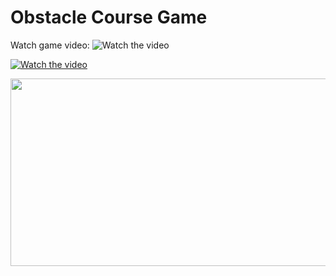 # Obstacle Course Game

Watch game video: ![Watch the video](https://youtu.be/LmPU_dfAdhY)

[![Watch the video](https://img.youtube.com/vi/LmPU_dfAdhY/hqdefault.jpg)](https://www.youtube.com/embed/LmPU_dfAdhY)

[<img src="https://img.youtube.com/vi/LmPU_dfAdhY/hqdefault.jpg" width="600" height="300"/>](https://www.youtube.com/embed/LmPU_dfAdhY)
